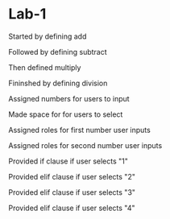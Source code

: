 # Lab-1

Started by defining add

Followed by defining subtract

Then defined multiply

Fininshed by defining division

Assigned numbers for users to input

Made space for for users to select

Assigned roles for first number user inputs

Assigned roles for second number user inputs

Provided if clause if user selects "1"

Provided elif clause if user selects "2"

Provided elif clause if user selects "3"

Provided elif clause if user selects "4"
